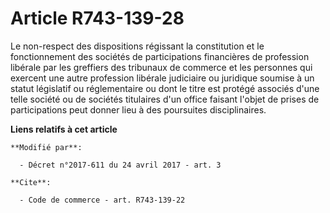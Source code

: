 # Article R743-139-28

Le non-respect des dispositions régissant la constitution et le fonctionnement des sociétés de participations financières de
profession libérale par les greffiers des tribunaux de commerce et les personnes qui exercent une autre profession libérale
judiciaire ou juridique soumise à un statut législatif ou réglementaire ou dont le titre est protégé associés d'une telle
société ou de sociétés titulaires d'un office faisant l'objet de prises de participations peut donner lieu à des poursuites
disciplinaires.

**Liens relatifs à cet article**

	**Modifié par**:

	  - Décret n°2017-611 du 24 avril 2017 - art. 3

	**Cite**:

	  - Code de commerce - art. R743-139-22
